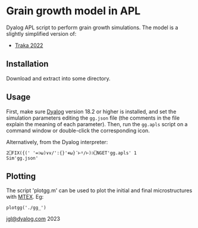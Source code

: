 Grain growth model in APL
========================

Dyalog APL script to perform grain growth simulations.
The model is a slightly simplified version of:

- [Traka 2022](https://doi.org/10.4233/uuid:962f6655-a1b8-4c38-8467-0b2b651ab629)

Installation
------------

Download and extract into some directory.

Usage
-----

First, make sure [Dyalog](https://www.dyalog.com/download-zone.htm)
version 18.2 or higher is installed,
and set the simulation parameters editing the `gg.json` file
(the comments in the file explain the meaning of each parameter).
Then, run the `gg.apls` script on a command window
or double-click the corresponding icon.

Alternatively, from the Dyalog interpreter:

    2⎕FIX({(' '=⊃⍵)∨∨/':{}'∊⍵}¨⊢⍤/⊢)⊃⎕NGET'gg.apls' 1
    Sim'gg.json'

Plotting
--------

The script 'plotgg.m' can be used to plot the initial and final
microstructures with [MTEX](https://mtex-toolbox.github.io/). Eg:

    plotgg('./gg_')


jgl@dyalog.com 2023
